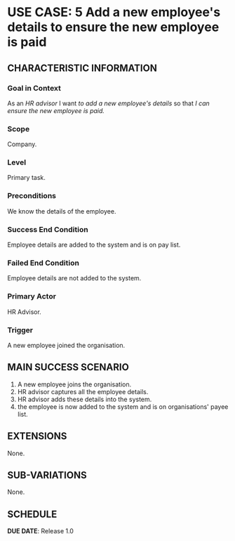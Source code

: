# USE CASE: 5 Add a new employee's details to ensure the new employee is paid

## CHARACTERISTIC INFORMATION

### Goal in Context

As an *HR advisor* I want *to add a new employee's details* so that *I can ensure the new employee is paid.*

### Scope

Company.

### Level

Primary task.

### Preconditions

We know the details of the employee.

### Success End Condition

Employee details are added to the system and is on pay list.

### Failed End Condition

Employee details are not added to the system.

### Primary Actor

HR Advisor.

### Trigger

A new employee joined the organisation.

## MAIN SUCCESS SCENARIO

1. A new employee joins the organisation.
2. HR advisor captures all the employee details.
3. HR advisor adds these details into the system.
4. the employee is now added to the system and is on organisations' payee list.

## EXTENSIONS

None.

## SUB-VARIATIONS

None.

## SCHEDULE

**DUE DATE**: Release 1.0
